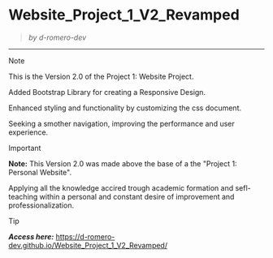 # Website_Project_1_V2_Revamped
> <i> by d-romero-dev</i>
------------------------
>[!NOTE]
>This is the Version 2.0 of the Project 1: Website Project. 
>
>Added Bootstrap Library for creating a  Responsive Design.
>
>Enhanced styling and functionality by customizing the css document.
>
>Seeking a smother navigation, improving the performance and user experience.

>[!IMPORTANT]
>**Note:** This Version 2.0 was made above the base of a the "Project 1: Personal Website".
>
> Applying all the knowledge accired trough academic formation and sefl-teaching within a personal and constant desire of improvement and professionalization.

>[!TIP]
><b><i>Access here:</i></b> https://d-romero-dev.github.io/Website_Project_1_V2_Revamped/
